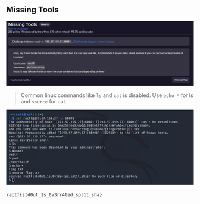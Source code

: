 ## Missing Tools  

![image](https://github.com/Rookie441/CTF/blob/main/Categories/Linux/Beginner/missing-tools/ChallDesc.png)  

> Common linux commands like `ls` and `cat` is disabled. Use `echo *` for ls and `source` for cat.

![image](https://github.com/Rookie441/CTF/blob/main/Categories/Linux/Beginner/missing-tools/Flag.png)  

`ractf{std0ut_1s_0v3rr4ted_spl1t_sha}`
